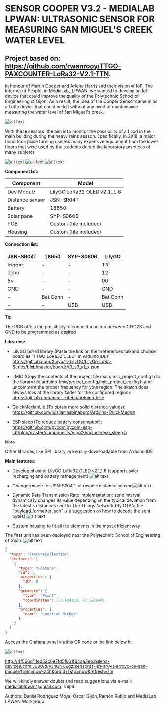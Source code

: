 # SENSOR COOPER V3.2 - MEDIALAB LPWAN: ULTRASONIC SENSOR FOR MEASURING SAN MIGUEL'S CREEK WATER LEVEL

## Project based on: https://github.com/rwanrooy/TTGO-PAXCOUNTER-LoRa32-V2.1-TTN.

In honour of Martin Cooper and Arlene Harris and their vision of IoP, The Internet of People, in MediaLab_ LPWAN, we wanted to develop an IoT device that could improve the quality of the Polytechnic School of Engineering of Gijón. As a result, the idea of the Cooper Sensor came in as a LoRa device that could be left without any need of mantainance measuring the water level of San Miguel's creek.

![alt text](https://github.com/medialablpwan/lorawaterlevelmonitoring/blob/main/pics/4_Martin%20Cooper%20y%20Arlene%20Harris.jpg)

With these sensors, the aim is to monitor the possibility of a flood in the main building during the heavy rains season. Specifically, in 2018, a major flood took place turning useless many expensive equipment from the lower floors that were used by the students during the laboratory practices of many subjetcs:

![alt text](https://github.com/medialablpwan/lorawaterlevelmonitoring/blob/main/pics/escuela-politecnica-ingenieria%20(4).jpg)
![alt text](https://github.com/medialablpwan/lorawaterlevelmonitoring/blob/main/pics/escuela-politecnica-ingenieria%20(12).jpg)
![alt text](https://github.com/medialablpwan/lorawaterlevelmonitoring/blob/main/pics/escuela-politecnica-ingenieria%20(6).jpg)

**Component list:**

| Component | Model |
| ------------- | ------------- |
| Dev Module  | LilyGO LoRa32 OLED v2.1_1.6 |
| Distance sensor  | JSN-SR04T |
| Battery  | 18650 |
| Solar panel  | SYP-S0606 |
| PCB  | Custom (file included) |
| Housing  | Custom (file included) |

**Connection list:**

| JSN-SR04T | 18650 | SYP-S0606 | LilyGO |
| ------------- | ------------- | ------------- | ------------- |
| trigger | - | - | 13 |
| echo | - | - | 12 |
| 5v | - | - | 00 |
| GND | - | - | GND |
| - | Bat Conn | - | Bat Conn |
| - | - | USB | USB |

> [!TIP]
> The PCB offers the possibility to connect a button between GPIO23 and GND to be programmed as desired

**Libraries:**

- LilyGO board library (Paste the link on the preferences tab and choose board as "TTGO LoRa32 OLED" in Arduino IDE): https://github.com/Xinyuan-LilyGO/LilyGo-LoRa-Series/blob/master/boards/t3_s3_v1_x.json

- LMIC (Copy the contents of the project file main/lmic_project_config.h to the library file arduino-lmic/project_config/lmic_project_config.h and uncomment the proper frequency for your region. The sketch does always look at the library folder for the configured region): https://github.com/mcci-catena/arduino-lmic

- QuickMedianLib (To obtain more solid distance values): https://github.com/luisllamasbinaburo/Arduino-QuickMedian

- ESP sleep (To reduce battery consumption): https://github.com/pycom/pycom-esp-idf/blob/master/components/esp32/include/esp_sleep.h

> [!NOTE]
> Other libraries, like SPI library, are easily downloadable from Arduino IDE

**Main features:**

- Developed using LilyGO LoRa32 OLED v2.1_1.6 (supports solar recharging and battery management)
![alt text](https://github.com/medialablpwan/waterlevelcontrol/blob/main/pics/Screenshot%202023-11-13%20194151.png)

- Changes made for JSN-SR04T: ultrasonic distance sensor
![alt text](https://github.com/medialablpwan/waterlevelcontrol/blob/main/pics/61rPJNXbuNL._AC_UF894%2C1000_QL80_.jpg)

- Dynamic Data Transmission Rate implementation: send interval dynamically changes its value depending on the typical deviation from the latest 5 distances sent to The Things Network (By OTAA; file "payload_formatter.json" is a suggestion on how to decode the sent bytes)
![alt text](https://github.com/medialablpwan/lorawaterlevelmonitoring/blob/main/pics/Screenshot%202023-11-30%20182339.png)

- Custom housing to fit all the elements in the most efficient way



The first unit has been deployed near the Polytechnic School of Engineering of Gijón:
![alt text](https://github.com/medialablpwan/waterlevelcontrol/blob/main/pics/9_Sensor%20Cooper%20en%20Arroyo%20de%20San%20Miguel.jpg)

```geojson
{
  "type": "FeatureCollection",
  "features": [
    {
      "type": "Feature",
      "id": 1,
      "properties": {
        "ID": 0
      },
      "geometry": {
        "type": "Point",
        "coordinates": [-5.634150, 43.525664]
      },
      "properties": {
        "name": "Location Marker"
      }
    }
  ]
}
```

Access the Grafana panel via this QR code or the link below it:

![alt text](https://github.com/medialablpwan/waterlevelcontrol/blob/main/pics/qrcode_4f566df1fed52c6e7fd5f661f64ae3eb.balena-devices.com.png)

http://4f566df1fed52c6e7fd5f661f64ae3eb.balena-devices.com:8080/d/vJhQNCZgz/sensores-jsn-sr04t-arroyo-de-san-miguel?from=now-24h&orgId=1&to=now&refresh=1m

We will kindly answer doubts and read suggestions via e-mail: medialablpwan@gmail.com :shipit:

Authors: Daniel Rodríguez Moya, Óscar Gijón, Ramón Rubio and MediaLab LPWAN Workgroup.
